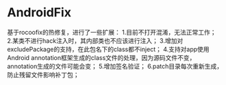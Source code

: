 # AndroidFix
基于rocoofix的热修复，进行了一些扩展：
1.目前不打开混淆，无法正常工作；
2.某类不进行hack注入时，其内部类也不应该进行注入；
3.增加对excludePackage的支持，在此包名下的class都不inject；
4.支持对app使用Android annotation框架生成的class文件的处理，因为源码文件不变，annotation生成的文件可能会变；
5.增加签名验证；
6.patch目录每次重新生成，防止残留文件影响补丁包；
